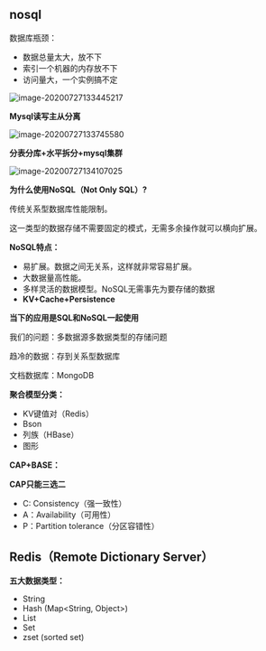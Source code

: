 ## nosql

数据库瓶颈：

- 数据总量太大，放不下
- 索引一个机器的内存放不下
- 访问量大，一个实例搞不定

![image-20200727133445217](C:\Users\dht24\AppData\Roaming\Typora\typora-user-images\image-20200727133445217.png)

**Mysql读写主从分离**

![image-20200727133745580](C:\Users\dht24\AppData\Roaming\Typora\typora-user-images\image-20200727133745580.png)

**分表分库+水平拆分+mysql集群**

![image-20200727134107025](C:\Users\dht24\AppData\Roaming\Typora\typora-user-images\image-20200727134107025.png)



**为什么使用NoSQL（Not Only SQL）?**

传统关系型数据库性能限制。

这一类型的数据存储不需要固定的模式，无需多余操作就可以横向扩展。



**NoSQL特点：**

- 易扩展。数据之间无关系，这样就非常容易扩展。
- 大数据量高性能。
- 多样灵活的数据模型。NoSQL无需事先为要存储的数据
- **KV+Cache+Persistence**



**当下的应用是SQL和NoSQL一起使用**



我们的问题：多数据源多数据类型的存储问题



趋冷的数据：存到关系型数据库

文档数据库：MongoDB



 **聚合模型分类：**

- KV键值对（Redis）
- Bson
- 列族（HBase）
- 图形



**CAP+BASE：**

**CAP只能三选二**

- C:  Consistency（强一致性）
- A：Availability（可用性）
- P：Partition tolerance（分区容错性）



## Redis（Remote Dictionary Server）

**五大数据类型：**

- String
- Hash (Map<String, Object>)
- List
- Set
- zset (sorted set)


